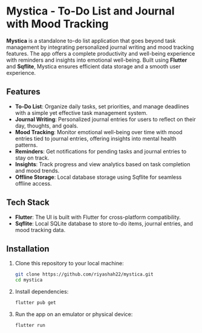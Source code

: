 # Mystica - To-Do List and Journal with Mood Tracking

**Mystica** is a standalone to-do list application that goes beyond task management by integrating personalized journal writing and mood tracking features. The app offers a complete productivity and well-being experience with reminders and insights into emotional well-being. Built using **Flutter** and **Sqflite**, Mystica ensures efficient data storage and a smooth user experience.

## Features

- **To-Do List**: Organize daily tasks, set priorities, and manage deadlines with a simple yet effective task management system.
- **Journal Writing**: Personalized journal entries for users to reflect on their day, thoughts, and goals.
- **Mood Tracking**: Monitor emotional well-being over time with mood entries tied to journal entries, offering insights into mental health patterns.
- **Reminders**: Get notifications for pending tasks and journal entries to stay on track.
- **Insights**: Track progress and view analytics based on task completion and mood trends.
- **Offline Storage**: Local database storage using Sqflite for seamless offline access.

## Tech Stack

- **Flutter**: The UI is built with Flutter for cross-platform compatibility.
- **Sqflite**: Local SQLite database to store to-do items, journal entries, and mood tracking data.

## Installation

1. Clone this repository to your local machine:
    ```bash
    git clone https://github.com/riyashah22/mystica.git
    cd mystica
    ```

2. Install dependencies:
    ```bash
    flutter pub get
    ```

3. Run the app on an emulator or physical device:
    ```bash
    flutter run
    ```
